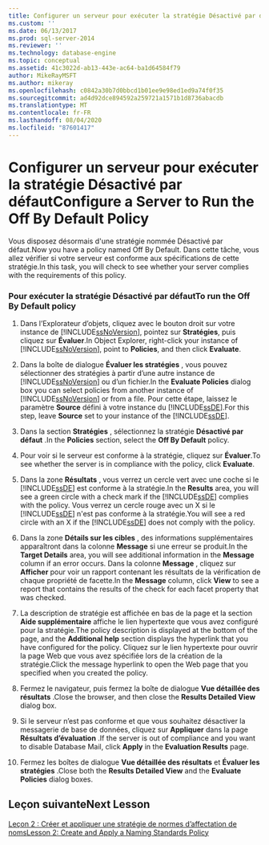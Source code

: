 ```yaml
---
title: Configurer un serveur pour exécuter la stratégie Désactivé par défaut | Microsoft Docs
ms.custom: ''
ms.date: 06/13/2017
ms.prod: sql-server-2014
ms.reviewer: ''
ms.technology: database-engine
ms.topic: conceptual
ms.assetid: 41c3022d-ab13-443e-ac64-ba1d64584f79
author: MikeRayMSFT
ms.author: mikeray
ms.openlocfilehash: c0842a30b7d0bbcd1b01ee9e98ed1ed9a74f0f35
ms.sourcegitcommit: ad4d92dce894592a259721a1571b1d8736abacdb
ms.translationtype: MT
ms.contentlocale: fr-FR
ms.lasthandoff: 08/04/2020
ms.locfileid: "87601417"
---
```

# <a name="configure-a-server-to-run-the-off-by-default-policy"></a><span data-ttu-id="fd0a7-102">Configurer un serveur pour exécuter la stratégie Désactivé par défaut</span><span class="sxs-lookup"><span data-stu-id="fd0a7-102">Configure a Server to Run the Off By Default Policy</span></span>
  <span data-ttu-id="fd0a7-103">Vous disposez désormais d'une stratégie nommée Désactivé par défaut.</span><span class="sxs-lookup"><span data-stu-id="fd0a7-103">Now you have a policy named Off By Default.</span></span> <span data-ttu-id="fd0a7-104">Dans cette tâche, vous allez vérifier si votre serveur est conforme aux spécifications de cette stratégie.</span><span class="sxs-lookup"><span data-stu-id="fd0a7-104">In this task, you will check to see whether your server complies with the requirements of this policy.</span></span>  
  
### <a name="to-run-the-off-by-default-policy"></a><span data-ttu-id="fd0a7-105">Pour exécuter la stratégie Désactivé par défaut</span><span class="sxs-lookup"><span data-stu-id="fd0a7-105">To run the Off By Default policy</span></span>  
  
1.  <span data-ttu-id="fd0a7-106">Dans l’Explorateur d’objets, cliquez avec le bouton droit sur votre instance de [!INCLUDE[ssNoVersion](../../includes/ssnoversion-md.md)], pointez sur **Stratégies**, puis cliquez sur **Évaluer**.</span><span class="sxs-lookup"><span data-stu-id="fd0a7-106">In Object Explorer, right-click your instance of [!INCLUDE[ssNoVersion](../../includes/ssnoversion-md.md)], point to **Policies**, and then click **Evaluate**.</span></span>  
  
2.  <span data-ttu-id="fd0a7-107">Dans la boîte de dialogue **Évaluer les stratégies** , vous pouvez sélectionner des stratégies à partir d’une autre instance de [!INCLUDE[ssNoVersion](../../includes/ssnoversion-md.md)] ou d’un fichier.</span><span class="sxs-lookup"><span data-stu-id="fd0a7-107">In the **Evaluate Policies** dialog box you can select policies from another instance of [!INCLUDE[ssNoVersion](../../includes/ssnoversion-md.md)] or from a file.</span></span> <span data-ttu-id="fd0a7-108">Pour cette étape, laissez le paramètre **Source** défini à votre instance du [!INCLUDE[ssDE](../../includes/ssde-md.md)].</span><span class="sxs-lookup"><span data-stu-id="fd0a7-108">For this step, leave **Source** set to your instance of the [!INCLUDE[ssDE](../../includes/ssde-md.md)].</span></span>  
  
3.  <span data-ttu-id="fd0a7-109">Dans la section **Stratégies** , sélectionnez la stratégie **Désactivé par défaut** .</span><span class="sxs-lookup"><span data-stu-id="fd0a7-109">In the **Policies** section, select the **Off By Default** policy.</span></span>  
  
4.  <span data-ttu-id="fd0a7-110">Pour voir si le serveur est conforme à la stratégie, cliquez sur **Évaluer**.</span><span class="sxs-lookup"><span data-stu-id="fd0a7-110">To see whether the server is in compliance with the policy, click **Evaluate**.</span></span>  
  
5.  <span data-ttu-id="fd0a7-111">Dans la zone **Résultats** , vous verrez un cercle vert avec une coche si le [!INCLUDE[ssDE](../../includes/ssde-md.md)] est conforme à la stratégie.</span><span class="sxs-lookup"><span data-stu-id="fd0a7-111">In the **Results** area, you will see a green circle with a check mark if the [!INCLUDE[ssDE](../../includes/ssde-md.md)] complies with the policy.</span></span> <span data-ttu-id="fd0a7-112">Vous verrez un cercle rouge avec un X si le [!INCLUDE[ssDE](../../includes/ssde-md.md)] n'est pas conforme à la stratégie.</span><span class="sxs-lookup"><span data-stu-id="fd0a7-112">You will see a red circle with an X if the [!INCLUDE[ssDE](../../includes/ssde-md.md)] does not comply with the policy.</span></span>  
  
6.  <span data-ttu-id="fd0a7-113">Dans la zone **Détails sur les cibles** , des informations supplémentaires apparaîtront dans la colonne **Message** si une erreur se produit.</span><span class="sxs-lookup"><span data-stu-id="fd0a7-113">In the **Target Details** area, you will see additional information in the **Message** column if an error occurs.</span></span> <span data-ttu-id="fd0a7-114">Dans la colonne **Message** , cliquez sur **Afficher** pour voir un rapport contenant les résultats de la vérification de chaque propriété de facette.</span><span class="sxs-lookup"><span data-stu-id="fd0a7-114">In the **Message** column, click **View** to see a report that contains the results of the check for each facet property that was checked.</span></span>  
  
7.  <span data-ttu-id="fd0a7-115">La description de stratégie est affichée en bas de la page et la section **Aide supplémentaire** affiche le lien hypertexte que vous avez configuré pour la stratégie.</span><span class="sxs-lookup"><span data-stu-id="fd0a7-115">The policy description is displayed at the bottom of the page, and the **Additional help** section displays the hyperlink that you have configured for the policy.</span></span> <span data-ttu-id="fd0a7-116">Cliquez sur le lien hypertexte pour ouvrir la page Web que vous avez spécifiée lors de la création de la stratégie.</span><span class="sxs-lookup"><span data-stu-id="fd0a7-116">Click the message hyperlink to open the Web page that you specified when you created the policy.</span></span>  
  
8.  <span data-ttu-id="fd0a7-117">Fermez le navigateur, puis fermez la boîte de dialogue **Vue détaillée des résultats** .</span><span class="sxs-lookup"><span data-stu-id="fd0a7-117">Close the browser, and then close the **Results Detailed View** dialog box.</span></span>  
  
9. <span data-ttu-id="fd0a7-118">Si le serveur n’est pas conforme et que vous souhaitez désactiver la messagerie de base de données, cliquez sur **Appliquer** dans la page **Résultats d’évaluation** .</span><span class="sxs-lookup"><span data-stu-id="fd0a7-118">If the server is out of compliance and you want to disable Database Mail, click **Apply** in the **Evaluation Results** page.</span></span>  
  
10. <span data-ttu-id="fd0a7-119">Fermez les boîtes de dialogue **Vue détaillée des résultats** et **Évaluer les stratégies** .</span><span class="sxs-lookup"><span data-stu-id="fd0a7-119">Close both the **Results Detailed View** and the **Evaluate Policies** dialog boxes.</span></span>  
  
## <a name="next-lesson"></a><span data-ttu-id="fd0a7-120">Leçon suivante</span><span class="sxs-lookup"><span data-stu-id="fd0a7-120">Next Lesson</span></span>  
 [<span data-ttu-id="fd0a7-121">Leçon 2 : Créer et appliquer une stratégie de normes d’affectation de noms</span><span class="sxs-lookup"><span data-stu-id="fd0a7-121">Lesson 2: Create and Apply a Naming Standards Policy</span></span>](lesson-2-create-and-apply-a-naming-standards-policy.md)  
  
  
